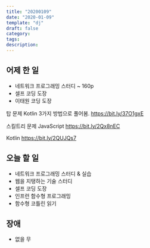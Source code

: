 ```yaml
---
title: "20200109"
date: "2020-01-09"
template: "dj"
draft: false
category: 
tags:
description:
---
```


## 어제 한 일

* 네트워크 프로그래밍 스터디 ~ 160p
* 셀프 코딩 도장
* 이태원 코딩 도장

탑 문제
Kotlin 3가지 방법으로 풀어봄.
<https://bit.ly/37O1gxE>

스킬트리 문제
JavaScript
<https://bit.ly/2Qx8nEC>

Kotlin
<https://bit.ly/2QUJQs7>

## 오늘 할 일

* 네트워크 프로그래밍 스터디 & 실습
* 웹을 지탱하는 기술 스터디
* 셀프 코딩 도장
* 인프런 함수형 프로그래밍
* 함수형 코틀린 읽기

## 장애

* 없을 무
